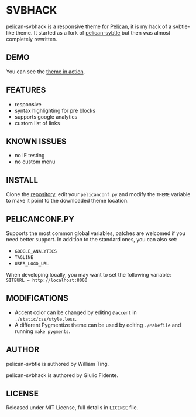 # SVBHACK

pelican-svbhack is a responsive theme for [Pelican](http://getpelican.com), it is my hack of a svbtle-like theme. It started as a fork of [pelican-svbtle](https://github.com/wting/pelican-svbtle) but then was almost completely rewritten.

## DEMO

You can see the [theme in action](http://www.giuliofidente.com/).

## FEATURES

- responsive
- syntax highlighting for pre blocks
- supports google analytics
- custom list of links

## KNOWN ISSUES

- no IE testing
- no custom menu

## INSTALL

Clone the [repository](https://github.com/giulivo/pelican-svbhack), edit your `pelicanconf.py` and modify the `THEME` variable to make it point to the downloaded theme location.

## PELICANCONF.PY

Supports the most common global variables, patches are welcomed if you need better support. In addition to the standard ones, you can also set:

- `GOOGLE_ANALYTICS`
- `TAGLINE`
- `USER_LOGO_URL`

When developing locally, you may want to set the following variable: `SITEURL = http://localhost:8000`

## MODIFICATIONS

- Accent color can be changed by editing `@accent` in `./static/css/style.less`.
- A different Pygmentize theme can be used by editing `./Makefile` and running `make pygments`.

## AUTHOR

pelican-svbtle is authored by William Ting.

pelican-svbhack is authored by Giulio Fidente.

## LICENSE

Released under MIT License, full details in `LICENSE` file.